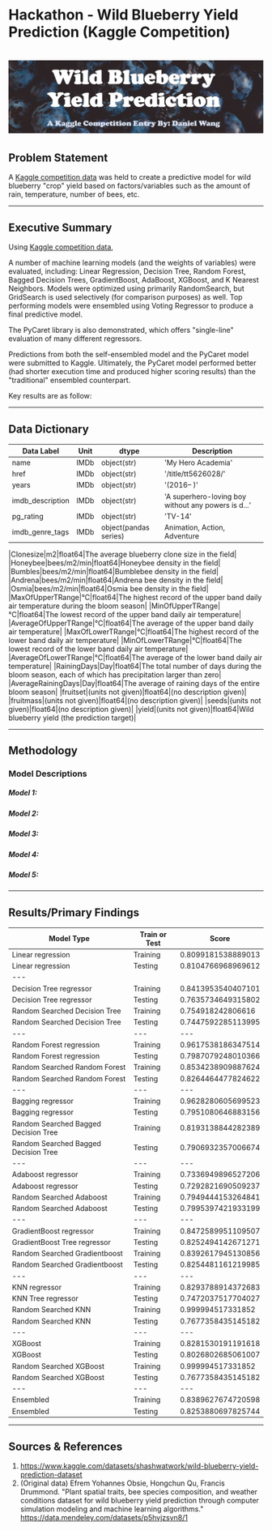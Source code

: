 # Hackathon - Wild Blueberry Yield Prediction (Kaggle Competition)

# ![banner](./assets/Banner.jpg)

## Problem Statement

A [Kaggle competition data](https://www.kaggle.com/datasets/shashwatwork/wild-blueberry-yield-prediction-dataset) was held to create a predictive model for wild blueberry "crop" yield based on factors/variables such as the amount of rain, temperature, number of bees, etc.

---
## Executive Summary

Using [Kaggle competition data](https://www.kaggle.com/datasets/shashwatwork/wild-blueberry-yield-prediction-dataset), 

A number of machine learning models (and the weights of variables) were evaluated, including: Linear Regression, Decision Tree, Random Forest, Bagged Decision Trees, GradientBoost, AdaBoost, XGBoost, and K Nearest Neighbors.  Models were optimized using primarily RandomSearch, but GridSearch is used selectively (for comparison purposes) as well.  Top performing models were ensembled using Voting Regressor to produce a final predictive model.

The PyCaret library is also demonstrated, which offers "single-line" evaluation of many different regressors.

Predictions from both the self-ensembled model and the PyCaret model were submitted to Kaggle.  Ultimately, the PyCaret model performed better (had shorter execution time and produced higher scoring results) than the "traditional" ensembled counterpart.

Key results are as follow:



---
## Data Dictionary

|Data Label|Unit|dtype|Description|
|---|---|---|---|
|name|IMDb|object(str)|'My Hero Academia'|
|href|IMDb|object(str)|'/title/tt5626028/'|
|years|IMDb|object(str)|'(2016– )'|
|imdb_description|IMDb|object(str)|'A superhero-loving boy without any powers is d...'|
|pg_rating|IMDb|object(str)|'TV-14'|
|imdb_genre_tags|IMDb|object(pandas series)|Animation, Action, Adventure|

|Clonesize|m2|float64|The average blueberry clone size in the field|
|Honeybee|bees/m2/min|float64|Honeybee density in the field|
|Bumbles|bees/m2/min|float64|Bumblebee density in the field|
|Andrena|bees/m2/min|float64|Andrena bee density in the field|
|Osmia|bees/m2/min|float64|Osmia bee density in the field|
|MaxOfUpperTRange|℃|float64|The highest record of the upper band daily air temperature during the bloom season|
|MinOfUpperTRange|℃|float64|The lowest record of the upper band daily air temperature|
|AverageOfUpperTRange|℃|float64|The average of the upper band daily air temperature|
|MaxOfLowerTRange|℃|float64|The highest record of the lower band daily air temperature|
|MinOfLowerTRange|℃|float64|The lowest record of the lower band daily air temperature|
|AverageOfLowerTRange|℃|float64|The average of the lower band daily air temperature|
|RainingDays|Day|float64|The total number of days during the bloom season, each of which has precipitation larger than zero|
|AverageRainingDays|Day|float64|The average of raining days of the entire bloom season|
|fruitset|(units not given)|float64|(no description given)|
|fruitmass|(units not given)|float64|(no description given)|
|seeds|(units not given)|float64|(no description given)|
|yield|(units not given)|float64|Wild blueberry yield (the prediction target)|


---
## Methodology




### Model Descriptions

##### Model 1: 


##### Model 2:


##### Model 3:


##### Model 4:


##### Model 5:


---
## Results/Primary Findings


|Model Type|Train or Test|Score|
|---|---|---|
|Linear regression |Training|0.8099181538889013|
|Linear regression |Testing|0.8104766968969612|
|---|
|Decision Tree regressor |Training|0.8413953540407101|
|Decision Tree regressor |Testing|0.7635734649315802|
|Random Searched Decision Tree|Training|0.754918242806616|
|Random Searched Decision Tree|Testing|0.7447592285113995|
|---|---|---|
|Random Forest regression |Training|0.9617538186347514|
|Random Forest regression |Testing|0.7987079248010366|
|Random Searched Random Forest|Training|0.8534238909887624|
|Random Searched Random Forest|Testing|0.8264464477824622|
|---|---|---|
|Bagging regressor |Training|0.9628280605699523|
|Bagging regressor |Testing|0.7951080646883156|
|Random Searched Bagged Decision Tree|Training|0.8193138844282389|
|Random Searched Bagged Decision Tree|Testing|0.7906932357006674|
|---|---|---|
|Adaboost regressor |Training|0.7336949896527206|
|Adaboost regressor |Testing|0.7292821690509237|
|Random Searched Adaboost|Training|0.7949444153264841|
|Random Searched Adaboost|Testing|0.7995397421933199|
|---|---|---|
|GradientBoost regressor |Training|0.8472589951109507|
|GradientBoost Tree regressor |Testing|0.8252494142671271|
|Random Searched Gradientboost|Training| 0.8392617945130856|
|Random Searched Gradientboost|Testing|0.8254481161219985|
|---|---|---|
|KNN regressor |Training|0.8293788914372683|
|KNN Tree regressor |Testing|0.7472037517704027|
|Random Searched KNN|Training|0.999994517331852|
|Random Searched KNN|Testing|0.7677358435145182|
|---|---|---|
|XGBoost |Training|0.8281530191191618|
|XGBoost |Testing|0.8026802685061007|
|Random Searched XGBoost|Training|0.999994517331852|
|Random Searched XGBoost|Testing|0.7677358435145182|
|---|---|---|
|Ensembled |Training|0.8389627674720598|
|Ensembled |Testing|0.8253880697825744|


---
## Sources & References

1. https://www.kaggle.com/datasets/shashwatwork/wild-blueberry-yield-prediction-dataset
2. (Original data) Efrem Yohannes Obsie, Hongchun Qu, Francis Drummond. "Plant spatial traits, bee species composition, and weather conditions dataset for wild blueberry yield prediction through computer simulation modeling and machine learning algorithms." https://data.mendeley.com/datasets/p5hvjzsvn8/1

